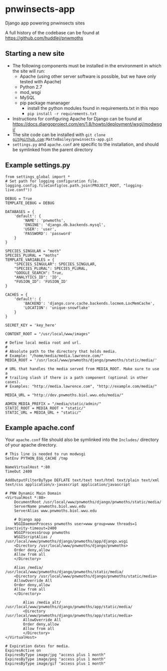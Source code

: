 pnwinsects-app
==============

Django app powering pnwinsects sites

A full history of the codebase can be found at https://github.com/huddlej/pnwmoths

Starting a new site
-------------------

* The following components must be installed in the environment in which the site will run:
  * Apache (using other server software is possible, but we have only tested with Apache)
  * Python 2.7
  * mod_wsgi
  * MySQL
  * pip package mananager
    * install the python modules found in requirements.txt in this repo
    * <code>pip install -r requirements.txt</code>
* Instructions for configuring Apache for Django can be found at https://docs.djangoproject.com/en/1.8/howto/deployment/wsgi/modwsgi/
* The site code can be installed with <code>git clone git@github.com:MatteBailey/pnwinsects-app.git</code>
* <code>settings.py</code> and <code>apache.conf</code> are specific to the installation, and should be symlinked from the parent directory

Example settings.py
-------------------
```
from settings_global import *
# Set path for logging configuration file.
logging.config.fileConfig(os.path.join(PROJECT_ROOT, "logging-live.conf"))

DEBUG = True
TEMPLATE_DEBUG = DEBUG

DATABASES = {
    'default': {
        'NAME': 'pnwmoths',
        'ENGINE': 'django.db.backends.mysql',
        'USER': 'user',
        'PASSWORD': 'password'
    }
}

SPECIES_SINGULAR = "moth"
SPECIES_PLURAL = "moths"
TEMPLATE_VARIABLES = {
    "SPECIES_SINGULAR": SPECIES_SINGULAR, 
    "SPECIES_PLURAL": SPECIES_PLURAL, 
    "GOOGLE_SEARCH": True,
    "ANALYTICS_ID": 'ID',
    "FUSION_ID": 'FUSION_ID'
}

CACHES = {
    'default': {
        'BACKEND': 'django.core.cache.backends.locmem.LocMemCache',
        'LOCATION': 'unique-snowflake'
    }
}

SECRET_KEY = 'key_here'

CONTENT_ROOT = "/usr/local/www/images"

# Define local media root and url.
#
# Absolute path to the directory that holds media.
# Example: "/home/media/media.lawrence.com/"
MEDIA_ROOT = '/usr/local/www/pnwmoths/django/pnwmoths/static/media/'

# URL that handles the media served from MEDIA_ROOT. Make sure to use a
# trailing slash if there is a path component (optional in other cases).
# Examples: "http://media.lawrence.com", "http://example.com/media/"

MEDIA_URL = "http://dev.pnwmoths.biol.wwu.edu/media/"

ADMIN_MEDIA_PREFIX = "/media/static/admin/"
STATIC_ROOT = MEDIA_ROOT + "static/"
STATIC_URL = MEDIA_URL + "static/"
```

Example apache.conf
-------------------

Your <code>apache.conf</code> file should also be symlinked into the <code>Includes/</code> directory of your apache directory.

```
# This line is needed to run modwsgi
SetEnv PYTHON_EGG_CACHE /tmp

NameVirtualHost *:80
TimeOut 2400

AddOutputFilterByType DEFLATE text/text text/html text/plain text/xml text/css application/x-javascript application/javascript

# PNW Dynamic Main Domain
<VirtualHost *:80>
	DocumentRoot /usr/local/www/pnwmoths/django/pnwmoths/static/media/
	ServerName pnwmoths.biol.wwu.edu
	ServerAlias www.pnwmoths.biol.wwu.edu

	# Django app
	WSGIDaemonProcess pnwmoths user=www group=www threads=1 inactivity-timeout=2400
	WSGIProcessGroup pnwmoths
	WSGIScriptAlias / /usr/local/www/pnwmoths/django/pnwmoths/app/django.wsgi
	<Directory /usr/local/www/pnwmoths/django/pnwmoths>
	Order deny,allow
	Allow from all
	</Directory>

	Alias /media/ /usr/local/www/pnwmoths/django/pnwmoths/static/media/
	<Directory /usr/local/www/pnwmoths/django/pnwmoths/static/media>
	AllowOverride All
	Order deny,allow
	Allow from all
	</Directory>

        Alias /media_alt/ /usr/local/www/pnwmoths/django/pnwmoths/app/static/media/
        <Directory /usr/local/www/pnwmoths/django/pnwmoths/app/static/media>
        AllowOverride All
        Order deny,allow
        Allow from all
        </Directory>
</VirtualHost>

# Expiration dates for media.
ExpiresActive on
ExpiresByType image/jpg "access plus 1 month"
ExpiresByType image/png "access plus 1 month"
ExpiresByType image/gif "access plus 1 month"
```
